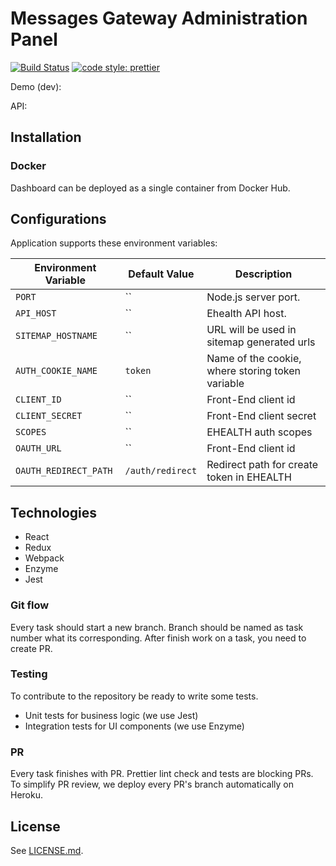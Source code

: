 # Messages Gateway Administration Panel


[![Build Status]()]()
[![code style: prettier]()]()

Demo (dev): 

API: []()

## Installation

### Docker

Dashboard can be deployed as a single container from
[]()
Docker Hub.

## Configurations

Application supports these environment variables:

| Environment Variable  | Default Value                              | Description                                         |
| --------------------- | ------------------------------------------ | --------------------------------------------------- |
| `PORT`                | ``                                         | Node.js server port.                                |
| `API_HOST`            | ``                                         | Ehealth API host.                                   |
| `SITEMAP_HOSTNAME`    | ``                                         | URL will be used in sitemap generated urls          |
| `AUTH_COOKIE_NAME`    | `token`                                    | Name of the cookie, where storing token variable    |
| `CLIENT_ID`           | ``                                         | Front-End client id                                 |
| `CLIENT_SECRET`       | ``                                         | Front-End client secret                             |
| `SCOPES`              | ``                                         | EHEALTH auth scopes                                 |
| `OAUTH_URL`           | ``                                         | Front-End client id                                 |
| `OAUTH_REDIRECT_PATH` | `/auth/redirect`                           | Redirect path for create token in EHEALTH           |

## Technologies

* React
* Redux
* Webpack
* Enzyme
* Jest

### Git flow

Every task should start a new branch. Branch should be named as task number what
its corresponding. After finish work on a task, you need to create PR.

### Testing

To contribute to the repository be ready to write some tests.

* Unit tests for business logic (we use Jest)
* Integration tests for UI components (we use Enzyme)

### PR

Every task finishes with PR. Prettier lint check and tests are blocking PRs. To
simplify PR review, we deploy every PR's branch automatically on Heroku.

## License

See [LICENSE.md](LICENSE.md).